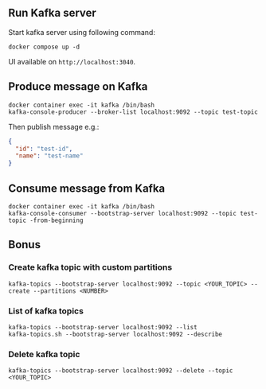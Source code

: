﻿
## Run Kafka server 

Start kafka server using following command:

```docker compose up -d```

UI available on `http://localhost:3040`.

## Produce message on Kafka

```
docker container exec -it kafka /bin/bash
kafka-console-producer --broker-list localhost:9092 --topic test-topic
```

Then publish message e.g.:
```json
{
  "id": "test-id",
  "name": "test-name"
}
```


## Consume message from Kafka

```
docker container exec -it kafka /bin/bash
kafka-console-consumer --bootstrap-server localhost:9092 --topic test-topic -from-beginning
```

## Bonus 

### Create kafka topic with custom partitions
```
kafka-topics --bootstrap-server localhost:9092 --topic <YOUR_TOPIC> --create --partitions <NUMBER>
```

### List of kafka topics
```
kafka-topics --bootstrap-server localhost:9092 --list
kafka-topics.sh --bootstrap-server localhost:9092 --describe
```

### Delete kafka topic
```
kafka-topics --bootstrap-server localhost:9092 --delete --topic <YOUR_TOPIC>

```
